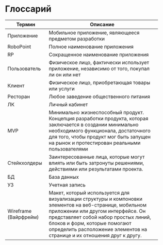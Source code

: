 # Глоссарий

Термин |Описание 
| ------------- | ------------- |                                                                                                   
Приложение| Мобильное приложение, являющееся предметом разработки                                                
RoboPoint | Полное наименование приложения                                                                              
RP	| Сокращенное наименование приложения                                                                        
Пользователь	| Физическое лицо, фактически использует приложение, независимо от того, покупал ли он или нет
Клиент  | 	Физическое лицо,  приобретающая товары или услуги                                                                       
Ресторан  |	Любое заведение общественного питания                                                                                                                    
ЛК	| Личный кабинет
MVP	| Минимально жизнеспособный продукт. Концепция разработки продукта, которая заключается в создании минимально необходимого функционала, достаточного для того, чтобы продукт мог быть запущен на рынок и протестирован реальными пользователями
Стейкхолдеры	| Заинтересованные лица, которые могут влиять или быть затронуты решениями, действиями или результатами проекта. 
БД	| База данных
УЗ	| Учетная запись
Wireframe (Вайрфрейм)	| Макет, который используется для визуализации структуры и компоновки элементов на веб-странице, мобильном приложении или другом интерфейсе. Он представляет собой набор простых линий, блоков и форм, которые помогают определить расположение элементов на странице и их отношения друг к другу.